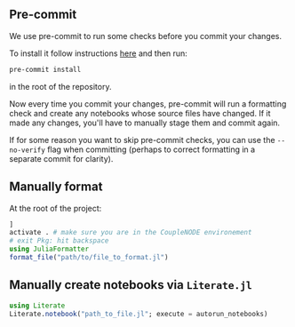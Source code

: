 ## Pre-commit
We use pre-commit to run some checks before you commit your changes.

To install it follow instructions [here](https://pre-commit.com/) and then run:

```bash
pre-commit install
```

in the root of the repository.

Now every time you commit your changes, pre-commit will run a formatting check and create any notebooks whose source files have changed. 
If it made any changes, you'll have to manually stage them and commit again.

If for some reason you want to skip pre-commit checks, you can use the `--no-verify` flag when committing (perhaps to correct formatting in a separate commit for clarity).

## Manually format
At the root of the project:
```julia
]
activate . # make sure you are in the CoupleNODE environement
# exit Pkg: hit backspace
using JuliaFormatter
format_file("path/to/file_to_format.jl")
```

## Manually create notebooks via `Literate.jl`
```julia
using Literate
Literate.notebook("path_to_file.jl"; execute = autorun_notebooks)
```
